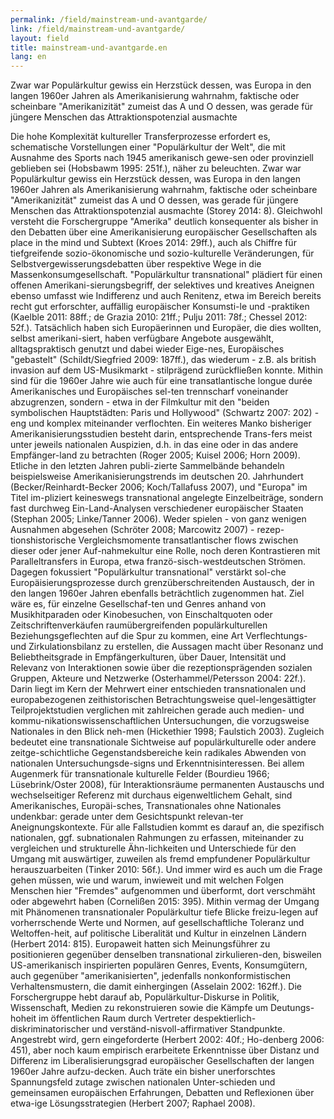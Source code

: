 ```yaml
---
permalink: /field/mainstream-und-avantgarde/
link: /field/mainstream-und-avantgarde/
layout: field
title: mainstream-und-avantgarde.en
lang: en
---
```


Zwar war Populärkultur gewiss ein Herzstück dessen, was Europa in den langen 1960er Jahren als Amerikanisierung wahrnahm, faktische oder scheinbare "Amerikanizität" zumeist das A und O dessen, was gerade für jüngere Menschen das Attraktionspotenzial ausmachte
<!-- more -->

Die hohe Komplexität kultureller Transferprozesse erfordert es, schematische Vorstellungen einer "Populärkultur der Welt", die mit Ausnahme des Sports nach 1945 amerikanisch gewe-sen oder provinziell geblieben sei (Hobsbawm 1995: 251f.), näher zu beleuchten. Zwar war Populärkultur gewiss ein Herzstück dessen, was Europa in den langen 1960er Jahren als Amerikanisierung wahrnahm, faktische oder scheinbare "Amerikanizität" zumeist das A und O dessen, was gerade für jüngere Menschen das Attraktionspotenzial ausmachte (Storey 2014: 8). Gleichwohl versteht die Forschergruppe "Amerika" deutlich konsequenter als bisher in den Debatten über eine Amerikanisierung europäischer Gesellschaften als place in the mind und Subtext (Kroes 2014: 29ff.), auch als Chiffre für tiefgreifende sozio-ökonomische und sozio-kulturelle Veränderungen, für Selbstvergewisserungsdebatten über respektive Wege in die Massenkonsumgesellschaft. "Populärkultur transnational" plädiert für einen offenen Amerikani-sierungsbegriff, der selektives und kreatives Aneignen ebenso umfasst wie Indifferenz und auch Renitenz, etwa im Bereich bereits recht gut erforschter, auffällig europäischer Konsumsti-le und -praktiken (Kaelble 2011: 88ff.; de Grazia 2010: 21ff.; Pulju 2011: 78f.; Chessel 2012: 52f.). Tatsächlich haben sich Europäerinnen und Europäer, die dies wollten, selbst amerikani-siert, haben verfügbare Angebote ausgewählt, alltagspraktisch genutzt und dabei wieder Eige-nes, Europäisches "gebastelt" (Schildt/Siegfried 2009: 187ff.), das wiederum - z.B. als british invasion auf dem US-Musikmarkt - stilprägend zurückfließen konnte. Mithin sind für die 1960er Jahre wie auch für eine transatlantische longue durée Amerikanisches und Europäisches sel-ten trennscharf voneinander abzugrenzen, sondern - etwa in der Filmkultur mit den "beiden symbolischen Hauptstädten: Paris und Hollywood" (Schwartz 2007: 202) - eng und komplex miteinander verflochten. 
Ein weiteres Manko bisheriger Amerikanisierungsstudien besteht darin, entsprechende Trans-fers meist unter jeweils nationalen Auspizien, d.h. in das eine oder in das andere Empfänger-land zu betrachten (Roger 2005; Kuisel 2006; Horn 2009). Etliche in den letzten Jahren publi-zierte Sammelbände behandeln beispielsweise Amerikanisierungstrends im deutschen 20. Jahrhundert (Becker/Reinhardt-Becker 2006; Koch/Tallafuss 2007), und "Europa" im Titel im-pliziert keineswegs transnational angelegte Einzelbeiträge, sondern fast durchweg Ein-Land-Analysen verschiedener europäischer Staaten (Stephan 2005; Linke/Tanner 2006). Weder spielen - von ganz wenigen Ausnahmen abgesehen (Schröter 2008; Marcowitz 2007) - rezep-tionshistorische Vergleichsmomente transatlantischer flows zwischen dieser oder jener Auf-nahmekultur eine Rolle, noch deren Kontrastieren mit Paralleltransfers in Europa, etwa franzö-sisch-westdeutschen Strömen. Dagegen fokussiert "Populärkultur transnational" verstärkt sol-che Europäisierungsprozesse durch grenzüberschreitenden Austausch, der in den langen 1960er Jahren ebenfalls beträchtlich zugenommen hat. Ziel wäre es, für einzelne Gesellschaf-ten und Genres anhand von Musikhitparaden oder Kinobesuchen, von Einschaltquoten oder Zeitschriftenverkäufen raumübergreifenden populärkulturellen Beziehungsgeflechten auf die Spur zu kommen, eine Art Verflechtungs- und Zirkulationsbilanz zu erstellen, die Aussagen macht über Resonanz und Beliebtheitsgrade in Empfängerkulturen, über Dauer, Intensität und Relevanz von Interaktionen sowie über die rezeptionsprägenden sozialen Gruppen, Akteure und Netzwerke (Osterhammel/Petersson 2004: 22f.). Darin liegt im Kern der Mehrwert einer entschieden transnationalen und europabezogenen zeithistorischen Betrachtungsweise quel-lengesättigter Teilprojektstudien verglichen mit zahlreichen gerade auch medien- und kommu-nikationswissenschaftlichen Untersuchungen, die vorzugsweise Nationales in den Blick neh-men (Hickethier 1998; Faulstich 2003). 
Zugleich bedeutet eine transnationale Sichtweise auf populärkulturelle oder andere zeitge-schichtliche Gegenstandsbereiche kein radikales Abwenden von nationalen Untersuchungsde-signs und Erkenntnisinteressen. Bei allem Augenmerk für transnationale kulturelle Felder (Bourdieu 1966; Lüsebrink/Oster 2008), für Interaktionsräume permanenten Austauschs und wechselseitiger Referenz mit durchaus eigenweltlichem Gehalt, sind Amerikanisches, Europäi-sches, Transnationales ohne Nationales undenkbar: gerade unter dem Gesichtspunkt relevan-ter Aneignungskontexte. Für alle Fallstudien kommt es darauf an, die spezifisch nationalen, ggf. subnationalen Rahmungen zu erfassen, miteinander zu vergleichen und strukturelle Ähn-lichkeiten und Unterschiede für den Umgang mit auswärtiger, zuweilen als fremd empfundener Populärkultur herauszuarbeiten (Tinker 2010: 56f.). Und immer wird es auch um die Frage gehen müssen, wie und warum, inwieweit und mit welchen Folgen Menschen hier "Fremdes" aufgenommen und überformt, dort verschmäht oder abgewehrt haben (Cornelißen 2015: 395).
Mithin vermag der Umgang mit Phänomenen transnationaler Populärkultur tiefe Blicke freizu-legen auf vorherrschende Werte und Normen, auf gesellschaftliche Toleranz und Weltoffen-heit, auf politische Liberalität und Kultur in einzelnen Ländern (Herbert 2014: 815). Europaweit hatten sich Meinungsführer zu positionieren gegenüber denselben transnational zirkulieren-den, bisweilen US-amerikanisch inspirierten populären Genres, Events, Konsumgütern, auch gegenüber "amerikanisierten", jedenfalls nonkonformistischen Verhaltensmustern, die damit einhergingen (Asselain 2002: 162ff.). Die Forschergruppe hebt darauf ab, Populärkultur-Diskurse in Politik, Wissenschaft, Medien zu rekonstruieren sowie die Kämpfe um Deutungs-hoheit im öffentlichen Raum durch Vertreter despektierlich-diskriminatorischer und verständ-nisvoll-affirmativer Standpunkte. Angestrebt wird, gern eingeforderte (Herbert 2002: 40f.; Ho-denberg 2006: 451), aber noch kaum empirisch erarbeitete Erkenntnisse über Distanz und Differenz im Liberalisierungsgrad europäischer Gesellschaften der langen 1960er Jahre aufzu-decken. Auch träte ein bisher unerforschtes Spannungsfeld zutage zwischen nationalen Unter-schieden und gemeinsamen europäischen Erfahrungen, Debatten und Reflexionen über etwa-ige Lösungsstrategien (Herbert 2007; Raphael 2008).
